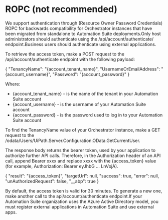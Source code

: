 ﻿# ROPC (not recommended)

We support authentication through (Resource Owner Password Credentials) ROPC for backwards compatibility for Orchestrator instances that have been migrated from standalone to Automation Suite deployments.Only host administrators should authenticate using the /api/account/authenticate/ endpoint.Business users should authenticate using external applications.

To retrieve the access token, make a POST request to the /api/account/authenticate endpoint with the following payload:

{
    "TenancyName": "{account_tenant_name}",
    "UsernameOrEmailAddress": "{account_username}",
    "Password": "{account_password}"
}

Where:

* {account_tenant_name} - is the name of the tenant in your Automation Suite account
* {account_username} - is the username of your Automation Suite account
* {account_password} - is the password used to log in to your Automation Suite account

To find the TenancyName value of your Orchestrator instance, make a GET request to the /odata/Users/UiPath.Server.Configuration.OData.GetCurrentUser.

The response body returns the bearer token, used by your application to authorize further API calls. Therefore, in the Authorization header of an API call, append Bearer xxxx and replace xxxx with the {access_token} value (for example, Authorization: Bearer eyJhbG ... LnVxjA).

{
    "result": "{access_token}",
    "targetUrl": null,
    "success": true,
    "error": null,
    "unAuthorizedRequest": false,
    "__abp": true
}

By default, the access token is valid for 30 minutes. To generate a new one, make another call to the api/account/authenticate endpoint.If your Automation Suite organization uses the Azure Active Directory model, you must register external applications in Automation Suite and use external apps.
